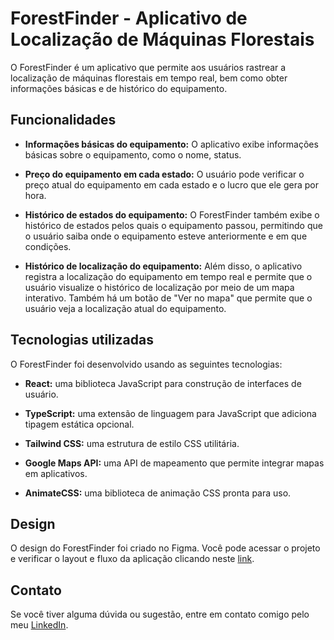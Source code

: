 # ForestFinder - Aplicativo de Localização de Máquinas Florestais

O ForestFinder é um aplicativo que permite aos usuários rastrear a localização de máquinas florestais em tempo real, bem como obter informações básicas e de histórico do equipamento.

## Funcionalidades

- **Informações básicas do equipamento:** O aplicativo exibe informações básicas sobre o equipamento, como o nome, status.

- **Preço do equipamento em cada estado:** O usuário pode verificar o preço atual do equipamento em cada estado e o lucro que ele gera por hora.

- **Histórico de estados do equipamento:** O ForestFinder também exibe o histórico de estados pelos quais o equipamento passou, permitindo que o usuário saiba onde o equipamento esteve anteriormente e em que condições.

- **Histórico de localização do equipamento:** Além disso, o aplicativo registra a localização do equipamento em tempo real e permite que o usuário visualize o histórico de localização por meio de um mapa interativo. Também há um botão de "Ver no mapa" que permite que o usuário veja a localização atual do equipamento.

## Tecnologias utilizadas

O ForestFinder foi desenvolvido usando as seguintes tecnologias:

- **React:** uma biblioteca JavaScript para construção de interfaces de usuário.

- **TypeScript:** uma extensão de linguagem para JavaScript que adiciona tipagem estática opcional.

- **Tailwind CSS:** uma estrutura de estilo CSS utilitária.

- **Google Maps API:** uma API de mapeamento que permite integrar mapas em aplicativos.

- **AnimateCSS:** uma biblioteca de animação CSS pronta para uso.

## Design

O design do ForestFinder foi criado no Figma. Você pode acessar o projeto e verificar o layout e fluxo da aplicação clicando neste [link](https://www.figma.com/file/LPoPVXaXkBwfX3qNbCmkcw/Untitled?node-id=0-1&t=ZisgbdEuamLYcaDq-0).

## Contato

Se você tiver alguma dúvida ou sugestão, entre em contato comigo pelo meu [LinkedIn](https://www.linkedin.com/in/pedrofeitosa97/).

